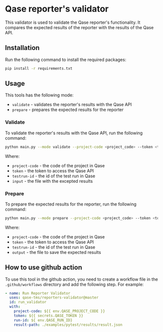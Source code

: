 # Qase reporter's validator

This validator is used to validate the Qase reporter's functionality. It compares the expected results of the reporter
with the results of the Qase API.

## Installation

Run the following command to install the required packages:

```bash
pip install -r requirements.txt
```

## Usage

This tools has the following mode:

- `validate` - validates the reporter's results with the Qase API
- `prepare` - prepares the expected results for the reporter

### Validate

To validate the reporter's results with the Qase API, run the following command:

```bash
python main.py --mode validate --project-code <project_code> --token <token> --testrun-id <testrun_id> --input <input_file>
```

Where:

- `project-code` - the code of the project in Qase
- `token` - the token to access the Qase API
- `testrun-id` - the id of the test run in Qase
- `input` - the file with the excepted results

### Prepare

To prepare the expected results for the reporter, run the following command:

```bash
python main.py --mode prepare --project-code <project_code> --token <token> --testrun-id <testrun_id> --output <output_file>
```

Where:

- `project-code` - the code of the project in Qase
- `token` - the token to access the Qase API
- `testrun-id` - the id of the test run in Qase
- `output` - the file to save the expected results

## How to use github action

To use this tool in the github action, you need to create a workflow file in the `.github/workflows` directory and add
the following step. For example:

```yaml
- name: Run Reporter Validator
  uses: qase-tms/reporters-validator@master
  id: run_validator
  with:
    project-code: ${{ env.QASE_PROJECT_CODE }}
    token: ${{ secrets.QASE_TOKEN }}
    run-id: ${ env.QASE_RUN_ID}
    result-path: ./examples/pytest/results/result.json
```